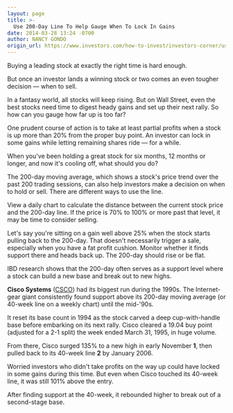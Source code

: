 ```yaml
---
layout: page
title: >-
  Use 200-Day Line To Help Gauge When To Lock In Gains
date: 2014-03-28 13:24 -0700
author: NANCY GONDO
origin_url: https://www.investors.com/how-to-invest/investors-corner/use-200-day-line-to-help-gauge-when-to-lock-in-gains/
---
```


Buying a leading stock at exactly the right time is hard enough.

But once an investor lands a winning stock or two comes an even tougher decision — when to sell.

In a fantasy world, all stocks will keep rising. But on Wall Street, even the best stocks need time to digest heady gains and set up their next rally. So how can you gauge how far up is too far?

One prudent course of action is to take at least partial profits when a stock is up more than 20% from the proper buy point. An investor can lock in some gains while letting remaining shares ride — for a while.

When you've been holding a great stock for six months, 12 months or longer, and now it's cooling off, what should you do?

The 200-day moving average, which shows a stock's price trend over the past 200 trading sessions, can also help investors make a decision on when to hold or sell. There are different ways to use the line.

View a daily chart to calculate the distance between the current stock price and the 200-day line. If the price is 70% to 100% or more past that level, it may be time to consider selling.

Let's say you're sitting on a gain well above 25% when the stock starts pulling back to the 200-day. That doesn't necessarily trigger a sale, especially when you have a fat profit cushion. Monitor whether it finds support there and heads back up. The 200-day should rise or be flat.

IBD research shows that the 200-day often serves as a support level where a stock can build a new base and break out to new highs.

**Cisco Systems** ([CSCO](https://research.investors.com/quote.aspx?symbol=CSCO)) had its biggest run during the 1990s. The Internet-gear giant consistently found support above its 200-day moving average (or 40-week line on a weekly chart) until the mid-'90s.

It reset its base count in 1994 as the stock carved a deep cup-with-handle base before embarking on its next rally. Cisco cleared a 19.04 buy point (adjusted for a 2-1 split) the week ended March 31, 1995, in huge volume.

From there, Cisco surged 135% to a new high in early November **1**, then pulled back to its 40-week line **2** by January 2006.

Worried investors who didn't take profits on the way up could have locked in some gains during this time. But even when Cisco touched its 40-week line, it was still 101% above the entry.

After finding support at the 40-week, it rebounded higher to break out of a second-stage base.
